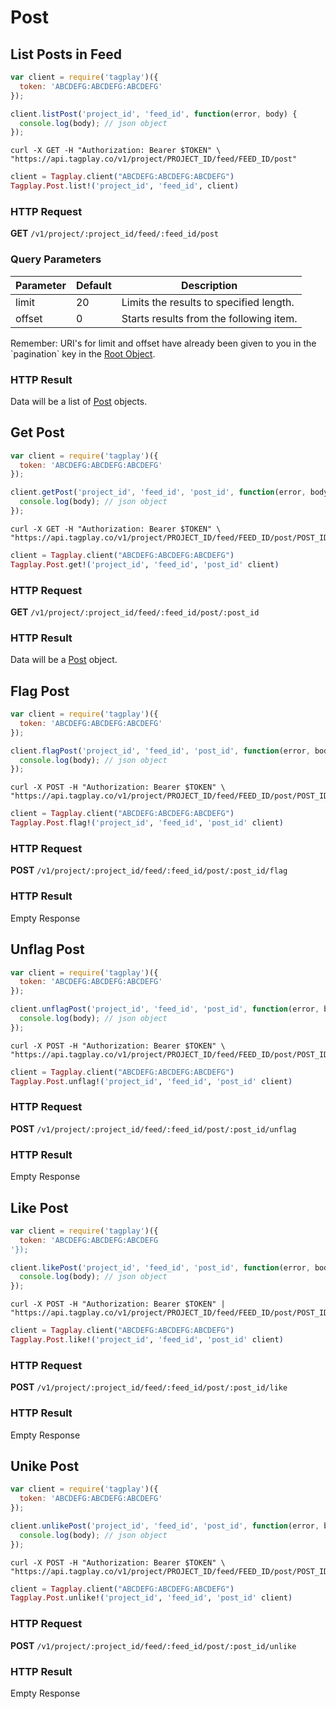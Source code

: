 # Post


## List Posts in Feed

```javascript
var client = require('tagplay')({
  token: 'ABCDEFG:ABCDEFG:ABCDEFG'
});

client.listPost('project_id', 'feed_id', function(error, body) {
  console.log(body); // json object
});
```
```shell
curl -X GET -H "Authorization: Bearer $TOKEN" \
"https://api.tagplay.co/v1/project/PROJECT_ID/feed/FEED_ID/post"
```
```elixir
client = Tagplay.client("ABCDEFG:ABCDEFG:ABCDEFG")
Tagplay.Post.list!('project_id', 'feed_id', client)
```

### HTTP Request

**GET** `/v1/project/:project_id/feed/:feed_id/post`

### Query Parameters

Parameter | Default | Description
--------- | ------- | -----------
limit  | 20 | Limits the results to specified length.
offset |  0 | Starts results from the following item.

<aside class="success">
Remember: URI's for limit and offset have already been given to you
in the `pagination` key in the <a href="#data-objects">Root Object</a>.
</aside>

### HTTP Result

Data will be a list of [Post](#post) objects.



## Get Post

```javascript
var client = require('tagplay')({
  token: 'ABCDEFG:ABCDEFG:ABCDEFG'
});

client.getPost('project_id', 'feed_id', 'post_id', function(error, body) {
  console.log(body); // json object
});
```
```shell
curl -X GET -H "Authorization: Bearer $TOKEN" \
"https://api.tagplay.co/v1/project/PROJECT_ID/feed/FEED_ID/post/POST_ID"
```
```elixir
client = Tagplay.client("ABCDEFG:ABCDEFG:ABCDEFG")
Tagplay.Post.get!('project_id', 'feed_id', 'post_id' client)
```

### HTTP Request

**GET** `/v1/project/:project_id/feed/:feed_id/post/:post_id`

### HTTP Result

Data will be a [Post](#post) object.



## Flag Post

```javascript
var client = require('tagplay')({
  token: 'ABCDEFG:ABCDEFG:ABCDEFG'
});

client.flagPost('project_id', 'feed_id', 'post_id', function(error, body) {
  console.log(body); // json object
});
```
```shell
curl -X POST -H "Authorization: Bearer $TOKEN" \
"https://api.tagplay.co/v1/project/PROJECT_ID/feed/FEED_ID/post/POST_ID/flag"
```
```elixir
client = Tagplay.client("ABCDEFG:ABCDEFG:ABCDEFG")
Tagplay.Post.flag!('project_id', 'feed_id', 'post_id' client)
```

### HTTP Request

**POST** `/v1/project/:project_id/feed/:feed_id/post/:post_id/flag`

### HTTP Result

Empty Response

## Unflag Post

```javascript
var client = require('tagplay')({
  token: 'ABCDEFG:ABCDEFG:ABCDEFG'
});

client.unflagPost('project_id', 'feed_id', 'post_id', function(error, body) {
  console.log(body); // json object
});
```
```shell
curl -X POST -H "Authorization: Bearer $TOKEN" \
"https://api.tagplay.co/v1/project/PROJECT_ID/feed/FEED_ID/post/POST_ID/unflag"

```
```elixir
client = Tagplay.client("ABCDEFG:ABCDEFG:ABCDEFG")
Tagplay.Post.unflag!('project_id', 'feed_id', 'post_id' client)
```

### HTTP Request

**POST** `/v1/project/:project_id/feed/:feed_id/post/:post_id/unflag`

### HTTP Result

Empty Response


## Like Post

```javascript
var client = require('tagplay')({
  token: 'ABCDEFG:ABCDEFG:ABCDEFG
'});

client.likePost('project_id', 'feed_id', 'post_id', function(error, body) {
  console.log(body); // json object
});
```
```shell
curl -X POST -H "Authorization: Bearer $TOKEN" |
"https://api.tagplay.co/v1/project/PROJECT_ID/feed/FEED_ID/post/POST_ID/like"
```
```elixir
client = Tagplay.client("ABCDEFG:ABCDEFG:ABCDEFG")
Tagplay.Post.like!('project_id', 'feed_id', 'post_id' client)
```

### HTTP Request

**POST** `/v1/project/:project_id/feed/:feed_id/post/:post_id/like`

### HTTP Result

Empty Response

## Unike Post

```javascript
var client = require('tagplay')({
  token: 'ABCDEFG:ABCDEFG:ABCDEFG'
});

client.unlikePost('project_id', 'feed_id', 'post_id', function(error, body) {
  console.log(body); // json object
});
```
```shell
curl -X POST -H "Authorization: Bearer $TOKEN" \
"https://api.tagplay.co/v1/project/PROJECT_ID/feed/FEED_ID/post/POST_ID/unlike"
```
```elixir
client = Tagplay.client("ABCDEFG:ABCDEFG:ABCDEFG")
Tagplay.Post.unlike!('project_id', 'feed_id', 'post_id' client)
```

### HTTP Request

**POST** `/v1/project/:project_id/feed/:feed_id/post/:post_id/unlike`

### HTTP Result

Empty Response
